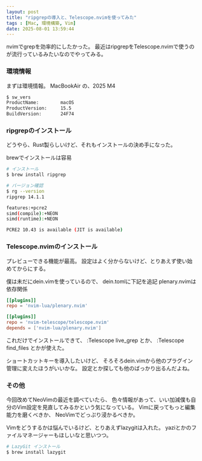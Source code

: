 ```yaml
---
layout: post
title: "ripgrepの導入と、Telescope.nvimを使ってみた"
tags : [Mac, 環境構築, Vim]
date: 2025-08-01 13:59:44
---
```


nvimでgrepを効率的にしたかった。
最近はripgrepをTelescope.nvimで使うのが流行っているみたいなのでやってみる。



### 環境情報

まずは環境情報。
MacBookAir の、2025 M4 

```bash
$ sw_vers
ProductName:		macOS
ProductVersion:		15.5
BuildVersion:		24F74
```


### ripgrepのインストール


どうやら、Rust製らしいけど、それもインストールの決め手になった。

brewでインストールは容易

```bash
# インストール
$ brew install ripgrep

# バージョン確認
$ rg --version
ripgrep 14.1.1

features:+pcre2
simd(compile):+NEON
simd(runtime):+NEON

PCRE2 10.43 is available (JIT is available)
```





### Telescope.nvimのインストール


プレビューできる機能が最高。
設定はよく分からないけど、とりあえず使い始めてからにする。


僕は未だにdein.vimを使っているので、
dein.tomlに下記を追記
plenary.nvimは依存関係


```toml
[[plugins]]
repo = 'nvim-lua/plenary.nvim'

[[plugins]]
repo = 'nvim-telescope/telescope.nvim'
depends = ['nvim-lua/plenary.nvim']
```



これだけでインストールできて、
:Telescope live_grep
とか、
:Telescope find_files
とかが使えた。


ショートカットキーを導入したいけど、
そろそろdein.vimから他のプラグイン管理に変えたほうがいいかな。
設定とか探しても他のばっかり出るんだよね。






### その他


今回改めてNeoVimの最近を調べていたら、
色々情報があって、いい加減僕も自分のVim設定を見直してみるかという気になっている。
Vimに戻ってもっと編集能力を磨くべきか、
NeoVimでどっぷり浸かるべきか。

Vimをどうするかは悩んでいるけど、とりあえずlazygitは入れた。
yaziとかのファイルマネージャーもほしいなと思いつつ。


```bash
# LazyGit インストール
$ brew install lazygit

```





